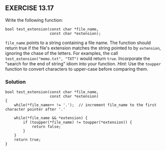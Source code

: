 ## EXERCISE 13.17
Write the following function:
```
bool test_extension(const char *file_name,
                    const char *extension);
```
`file_name` points to a string containing a file name. The function should return true if the file's extension matches the string pointed to by `extension`, ignoring the chase of the letters.  For examples, the call `test_extension("memo.txt", "TXT")` would return `true`.  Incorporate the "search for the end of string" idiom into your function. *Hint*: Use the `toupper` function to convert characters to upper-case before comparing them.

### Solution
```
bool test_extension(const char *file_name,
                    const char *extension)
{
    while(*file_name++ != '.');  // increment file_name to the first character pointer after '.'
    
    while(*file_name && *extension) {
        if (toupper(*file_name) != toupper(*extension)) {
            return false;
        }
    }
    return true;
}
```
